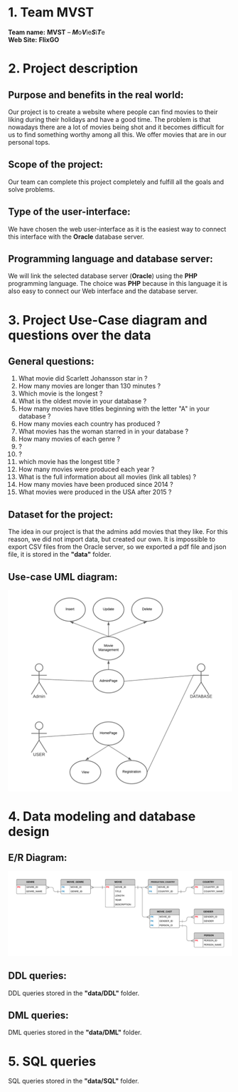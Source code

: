 # 1. Team MVST  
**Team name:**  **MVST** – ***M***o***V***ie***S***i***T***e  
**Web Site:**  **FlixGO**
   
# **2. Project description** 

## **Purpose and benefits in the real world:**  
   Our project is to create a website where people can find movies to their liking during their holidays and have a good time. The problem is that nowadays there are a lot of movies being shot and it becomes difficult for us to find something worthy among all this. We offer movies that are in our personal tops.
## **Scope of the project:**  
   Our team can complete this project completely and fulfill all the goals and solve problems.
## **Type of the user-interface:**  
   We have chosen the web user-interface as it is the easiest way to connect this interface with the **Oracle** database server.
## **Programming language and database server:**  
   We will link the selected database server (**Oracle**) using the **PHP** programming language. The choice was **PHP** because in this language it is also easy to connect our Web interface and the database server.  

# **3. Project Use-Case diagram and questions over the data**  
 
## **General questions:**  
  1. What movie did Scarlett Johansson star in ?
  2. How many movies are longer than 130 minutes ?  
  3. Which movie is the longest ? 
  4. What is the oldest movie in your database ?  
  5. How many movies have titles beginning with the letter "A" in your database ? 
  6. How many movies each country has produced ?  
  7. What movies has the woman starred in in your database ?    
  8. How many movies of each genre ?
  9.  ?
  10.  ?
  11. which movie has the longest title ?
  12. How many movies were produced each year ?
  13. What is the full information about all movies (link all tables) ?
  14. How many movies have been produced since 2014 ?
  15. What movies were produced in the USA after 2015 ?   

## **Dataset for the project:**  
  
The idea in our project is that the admins add movies that they like. For this reason, we did not import data, but created our own.
It is impossible to export CSV files from the Oracle server, so we exported a pdf file and json file, it is stored in the **"data"** folder.  

## **Use-case UML diagram:**  

<p align="center">
<img src="images/MVST-UseCase-UML.png" alt="UML" width="700" align="center"/>
</p>

# **4. Data modeling and database design**  

## **E/R Diagram:**
![ERD](images/MVST-ER.png)  

## **DDL queries:**  

DDL queries stored in the **"data/DDL"** folder.  

## **DML queries:**  

DML queries stored in the **"data/DML"** folder.  

# **5. SQL queries**  

SQL queries stored in the **"data/SQL"** folder. 
